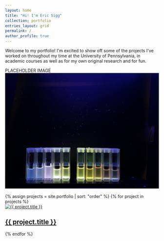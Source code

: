 ```yaml
---
layout: home
title: "Hi! I'm Eric Sigg"
collection: portfolio
entries_layout: grid
permalink: /
author_profile: true
---
```



Welcome to my portfolio! I'm excited to show off some of the projects I've worked on throughout my time at the University of Pennsylvania, in academic courses as well as for my own original research and for fun.

PLACEHOLDER IMAGE
![My Image](/assets/images/IMG_5727.JPG)

<div class="projects-grid">
  {% assign projects = site.portfolio | sort: "order" %}
  {% for project in projects %}
  <div class="project-item">
    <a href="{{ project.url }}">
      <img src="{{ project.image | relative_url }}" alt="{{ project.title }}">
      <h2>{{ project.title }}</h2>
    </a>
  </div>
  {% endfor %}
</div>
